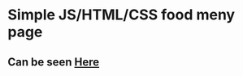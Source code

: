 # Simple JS/HTML/CSS food meny page
## Can be seen [Here](https://geor0014.github.io/vanilla_js_html_css_food_menu/)
